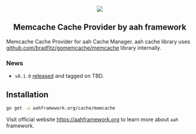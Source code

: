 <p align="center">
  <img src="https://cdn.aahframework.org/assets/img/aah-logo-64x64.png" />
  <h2 align="center">Memcache Cache Provider by aah framework</h2>
</p>

Memcache Cache Provider for aah Cache Manager. aah cache library uses [github.com/bradfitz/gomemcache/memcache](https://godoc.org/github.com/bradfitz/gomemcache/memcache) library internally. 

### News

  * `v0.1.0` [released](https://github.com/aahframework/redis-cache-provider/releases/latest) and tagged on TBD.

## Installation

```bash
go get -u aahframework.org/cache/memcache
```

Visit official website https://aahframework.org to learn more about `aah` framework.
